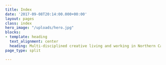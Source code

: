 ```yaml
---
title: Index
date: '2017-09-08T20:14:00.000+00:00'
layout: pages
class: index
hero_image: "/uploads/hero.jpg"
blocks:
- template: heading
  text_alignment: center
  heading: Multi-disciplined creative living and working in Northern California.
page_type: split

---
```

